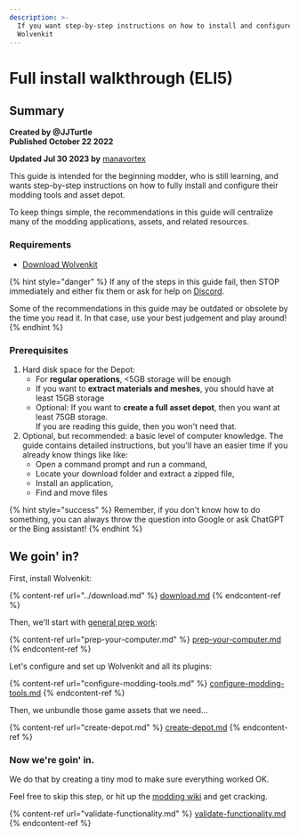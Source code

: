 ```yaml
---
description: >-
  If you want step-by-step instructions on how to install and configure
  Wolvenkit
---
```


# Full install walkthrough (ELI5)

## Summary

**Created by @JJTurtle**\
**Published October 22 2022**

**Updated Jul 30 2023 by** [manavortex](http://127.0.0.1:5000/u/NfZBoxGegfUqB33J9HXuCs6PVaC3 "mention")

This guide is intended for the beginning modder, who is still learning, and wants step-by-step instructions on how to fully install and configure their modding tools and asset depot.&#x20;

To keep things simple, the recommendations in this guide will centralize many of the modding applications, assets, and related resources.&#x20;

### Requirements

* [Download Wolvenkit](../download.md)

{% hint style="danger" %}
If any of the steps in this guide fail, then STOP immediately and either fix them or ask for help on [Discord](https://app.gitbook.com/o/-MP5ijqI11FeeX7c8-N8/s/-MP\_ozZVx2gRZUPXkd4r/\~/changes/319/wolvenkit-app/eli5-getting-started).&#x20;

Some of the recommendations in this guide may be outdated or obsolete by the time you read it. In that case, use your best judgement and play around!
{% endhint %}

### Prerequisites <a href="#_toc116953931" id="_toc116953931"></a>

1. Hard disk space for the Depot:&#x20;
   * For **regular operations**, <5GB storage will be enough
   * If you want to **extract materials and meshes**, you should have at least 15GB storage
   * Optional: If you want to **create a full asset depot**, then you want at least 75GB storage. \
     If you are reading this guide, then you won't need that.
2. Optional, but recommended: a basic level of computer knowledge. The guide contains detailed instructions, but you'll have an easier time if you already know things like like:
   * Open a command prompt and run a command,
   * Locate your download folder and extract a zipped file,
   * Install an application,
   * Find and move files

{% hint style="success" %}
Remember, if you don't know how to do something, you can always throw the question into Google or ask ChatGPT or the Bing assistant!
{% endhint %}

## We goin' in?

First, install Wolvenkit:

{% content-ref url="../download.md" %}
[download.md](../download.md)
{% endcontent-ref %}

Then, we'll start with [general prep work](prep-your-computer.md):

{% content-ref url="prep-your-computer.md" %}
[prep-your-computer.md](prep-your-computer.md)
{% endcontent-ref %}

Let's configure and set up Wolvenkit and all its plugins:

{% content-ref url="configure-modding-tools.md" %}
[configure-modding-tools.md](configure-modding-tools.md)
{% endcontent-ref %}

Then, we unbundle those game assets that we need…

{% content-ref url="create-depot.md" %}
[create-depot.md](create-depot.md)
{% endcontent-ref %}

### Now we're goin' in.&#x20;

We do that by creating a tiny mod to make sure everything worked OK.&#x20;

Feel free to skip this step, or hit up the [modding wiki](https://wiki.redmodding.org/cyberpunk-2077-modding/for-mod-creators/modding-guides) and get cracking.

{% content-ref url="validate-functionality.md" %}
[validate-functionality.md](validate-functionality.md)
{% endcontent-ref %}
